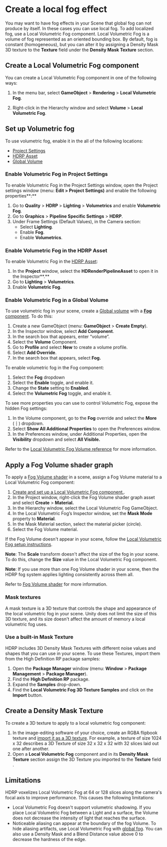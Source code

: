 # Create a local fog effect

You may want to have fog effects in your Scene that global fog can not produce by itself. In these cases you can use local fog. To add localized fog, use a Local Volumetric Fog component. Local Volumetric Fog is a volume of fog represented as an oriented bounding box. By default, fog is constant (homogeneous), but you can alter it by assigning a Density Mask 3D texture to the **Texture** field under the **Density Mask Texture** section.

## Create a Local Volumetric Fog component

You can create a Local Volumetric Fog component in one of the following ways:

1. In the menu bar, select **GameObject** > **Rendering** > **Local Volumetric Fog**.

2. Right-click in the Hierarchy window and select **Volume** > **Local Volumetric Fog**.

<a name="volumetric-fog-set-up"></a>

## Set up Volumetric fog
To use volumetric fog, enable it in the all of the following locations:
- [Project Settings](#enable-fog-project-settings)
- [HDRP Asset](#enable-fog-hdrp-asset)
- [Global Volume](#enable-fog-global-volume)

<a name="enable-fog-project-settings"></a>

### Enable Volumetric Fog in Project Settings

To enable Volumetric Fog in the Project Settings window, open the Project settings window (menu: **Edit > Project Settings)** and enable the following properties**:**

1. Go to **Quality** > **HDRP** > **Lighting** > **Volumetrics** and enable **Volumetric Fog**.
2. Go to **Graphics** > **Pipeline Specific Settings** > **HDRP**.
3. Under Frame Settings (Default Values), in the Camera section:
   - Select **Lighting**.
   - Enable **Fog**.
   - Enable **Volumetrics**.

<a name="enable-fog-hdrp-asset"></a>

### Enable Volumetric Fog in the HDRP Asset

To enable Volumetric Fog in the [HDRP Asset](HDRP-Asset.md):

1. In the **Project** window, select the **HDRenderPipelineAsset** to open it in the Inspector**.**
2. Go to **Lighting** > **Volumetrics**.
3. Enable **Volumetric Fog**.

<a name="enable-fog-global-volume"></a>

### Enable Volumetric Fog in a Global Volume

To use volumetric fog in your scene, create a [Global volume](understand-volumes.md) with a [**Fog** component](fog-volume-override-reference.md). To do this:

1. Create a new GameObject (menu: **GameObject** > **Create Empty**).
2. In the Inspector window, select **Add Component**.
3. In the search box that appears, enter “volume”.
4. Select the **Volume** Component.
5. Go to **Profile** and select **New** to create a volume profile.
6. Select **Add Override**.
7. In the search box that appears, select **Fog.**

To enable volumetric fog in the Fog component:

1. Select the **Fog** dropdown
2. Select the **Enable** toggle, and enable it.
3. Change the **State** setting to **Enabled**.
4. Select the **Volumetric Fog** toggle, and enable it.

To see more properties you can use to control Volumetric Fog, expose the hidden Fog settings:

1. In the Volume component, go to the **Fog** override and select the **More** (**⋮**) dropdown.
2. Select **Show All Additional Properties** to open the Preferences window.
3. In the Preferences window, under Additional Properties, open the **Visibility** dropdown and select **All Visible.**

Refer to the [Local Volumetric Fog Volume reference](local-volumetric-fog-volume-reference.md) for more information.

<a name="apply-fog-volume"></a>

## Apply a Fog Volume shader graph

To apply a [Fog Volume shader](fog-volume-master-stack-reference.md) in a scene, assign a Fog Volume material to a Local Volumetric Fog component:

1. [Create and set up a Local Volumetric Fog component.](#volumetric-fog-set-up).
2. In the Project window, right-click the Fog Volume shader graph asset and select **Create** > **Material.**
3. In the Hierarchy window, select the Local Volumetric Fog GameObject.
4. In the Local Volumetric Fog’s Inspector window, set the **Mask Mode** property to **Material**.
5. In the Mask Material section, select the material picker (circle).
6. Select the Fog Volume material.

If the Fog Volume doesn't appear in your scene, follow the [Local Volumetric Fog setup instructions](#volumetric-fog-set-up).

**Note**: The **Scale** transform doesn't affect the size of the fog in your scene. To do this, change the **Size** value in the Local Volumetric Fog component.

**Note**: If you use more than one Fog Volume shader in your scene, then the HDRP fog system applies lighting consistently across them all.

Refer to [Fog Volume shader](fog-volume-master-stack-reference.md) for more information.

### Mask textures

A mask texture is a 3D texture that controls the shape and appearance of the local volumetric fog in your scene. Unity does not limit the size of this 3D texture, and its size doesn't affect the amount of memory a local volumetric fog uses.

### Use a built-in Mask Texture

HDRP includes 3D Density Mask Textures with different noise values and shapes that you can use in your scene. To use these Textures, import them from the High Definition RP package samples:

1. Open the **Package Manager** window (menu: **Window** > **Package Management** > **Package Manager**).
2. Find the **High Definition RP** package.
3. Expand the **Samples** drop-down.
4. Find the **Local Volumetric Fog 3D Texture Samples** and click on the **Import** button.

## Create a Density Mask Texture

 To create a 3D texture to apply to a local volumetric fog component:

1. In the image-editing software of your choice, create an RGBA flipbook texture and [import it as a 3D texture](https://docs.unity3d.com/2020.2/Documentation/Manual/class-Texture3D.html). For example, a texture of size 1024 x 32 describes a 3D Texture of size 32 x 32 x 32 with 32 slices laid out one after another.
2. Open a **Local Volumetric Fog** component and in its **Density Mask Texture** section assign the 3D Texture you imported to the **Texture** field .

## Limitations

HDRP voxelizes Local Volumetric Fog at 64 or 128 slices along the camera's focal axis to improve performance. This causes the following limitations:
- Local Volumetric Fog doesn't support volumetric shadowing. If you place Local Volumetric Fog between a Light and a surface, the Volume does not decrease the intensity of light that reaches the surface.
- Noticeable aliasing can appear at the boundary of the fog Volume. To hide aliasing artifacts, use Local Volumetric Fog with [global fog](create-a-global-fog-effect.md). You can also use a Density Mask and a Blend Distance value above 0 to decrease the hardness of the edge.
